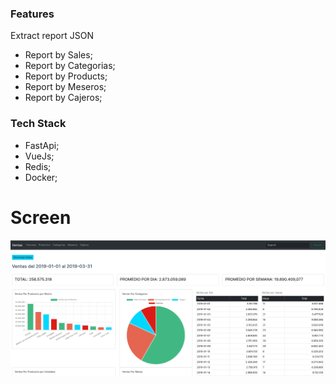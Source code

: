 ### Features
Extract report JSON
- Report by Sales;
- Report by Categorias;
- Report by Products;
- Report by Meseros;
- Report by Cajeros;

### Tech Stack
- FastApi;
- VueJs;
- Redis;
- Docker;

# Screen
![](https://raw.githubusercontent.com/jorke11/ventas-toteat/master/front/public/home_toteat.png)
